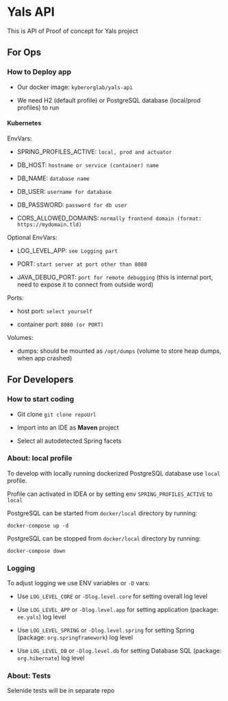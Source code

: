 # Yals API 
This is API of Proof of concept for Yals project 

## For Ops
### How to Deploy app

* Our docker image: `kyberorglab/yals-api`

* We need H2 (default profile) or PostgreSQL database (local/prod profiles) to run

#### Kubernetes

EnvVars: 

* SPRING_PROFILES_ACTIVE: `local, prod and actuator`

* DB_HOST: `hostname or service (container) name`

* DB_NAME: `database name`

* DB_USER: `username for database`

* DB_PASSWORD: `password for db user`

* CORS_ALLOWED_DOMAINS: `normally frontend domain (format: https://mydomain.tld)`

Optional EnvVars: 

* LOG_LEVEL_APP: `see Logging part`

* PORT: `start server at port other than 8080 `

* JAVA_DEBUG_PORT: `port for remote debugging` (this is internal port, need to expose it to connect from outside word)

Ports: 

* host port: `select yourself`

* container port: `8080 (or PORT)`

Volumes:

* dumps: should be mounted as `/opt/dumps` (volume to store heap dumps, when app crashed)

## For Developers
### How to start coding

* Git clone ``` git clone repoUrl ```

* Import into an IDE as **Maven** project

* Select all autodetected Spring facets

### About: local profile
To develop with locally running dockerized PostgreSQL database use `local` profile.

Profile can activated in IDEA or by setting env `SPRING_PROFILES_ACTIVE` to `local`

PostgreSQL can be started from `docker/local` directory by running:

```shell script
docker-compose up -d
``` 

PostgreSQL can be stopped from `docker/local` directory by running:

```shell script
docker-compose down
```

### Logging
To adjust logging we use ENV variables or `-D` vars: 

* Use `LOG_LEVEL_CORE` or `-Dlog.level.core` for setting overall log level

* Use `LOG_LEVEL_APP` or `-Dlog.level.app` for setting application (package: `ee.yals`) log level

* Use `LOG_LEVEL_SPRING` or `-Dlog.level.spring` for setting Spring (package: `org.springframework`) log level

* Use `LOG_LEVEL_DB` or `-Dlog.level.db` for setting Database SQL (package: `org.hibernate`) log level

### About: Tests

Selenide tests will be in separate repo
